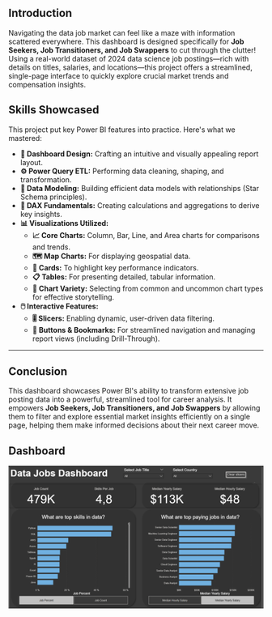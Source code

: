 
## Introduction

Navigating the data job market can feel like a maze with information scattered everywhere. This dashboard is designed specifically for **Job Seekers, Job Transitioners, and Job Swappers** to cut through the clutter! Using a real-world dataset of 2024 data science job postings—rich with details on titles, salaries, and locations—this project offers a streamlined, single-page interface to quickly explore crucial market trends and compensation insights.

## Skills Showcased

This project put key Power BI features into practice. Here's what we mastered:

* **🎨 Dashboard Design:** Crafting an intuitive and visually appealing report layout.
* **⚙️ Power Query ETL:** Performing data cleaning, shaping, and transformation.
* **🔗 Data Modeling:** Building efficient data models with relationships (Star Schema principles).
* **🧮 DAX Fundamentals:** Creating calculations and aggregations to derive key insights.
* **📊 Visualizations Utilized:**
    * **📈 Core Charts:** Column, Bar, Line, and Area charts for comparisons and trends.
    * **🗺️ Map Charts:** For displaying geospatial data.
    * **🔢 Cards:** To highlight key performance indicators.
    * **📋 Tables:** For presenting detailed, tabular information.
    * **🎨 Chart Variety:** Selecting from common and uncommon chart types for effective storytelling.
* **🖱️ Interactive Features:**
    * **🎚️ Slicers:** Enabling dynamic, user-driven data filtering.
    * **🔘 Buttons & Bookmarks:** For streamlined navigation and managing report views (including Drill-Through).
---

## Conclusion

This dashboard showcases Power BI's ability to transform extensive job posting data into a powerful, streamlined tool for career analysis. It empowers **Job Seekers, Job Transitioners, and Job Swappers** by allowing them to filter and explore essential market insights efficiently on a single page, helping them make informed decisions about their next career move.

## Dashboard
![Data Jobs Dashboard](images/data_jobs_dashboard.png)


